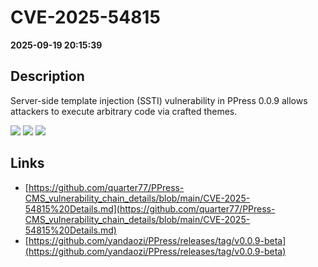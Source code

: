 # CVE-2025-54815

**2025-09-19 20:15:39**

## Description
Server-side template injection (SSTI) vulnerability in PPress 0.0.9 allows attackers to execute arbitrary code via crafted themes.

![](https://img.shields.io/static/v1?label=Score&message=8.8&color=red)
![](https://img.shields.io/static/v1?label=Severity&message=HIGH&color=red)
![](https://img.shields.io/static/v1?label=CWE&message=RCE&color=green)

## Links
- [https://github.com/quarter77/PPress-CMS_vulnerability_chain_details/blob/main/CVE-2025-54815%20Details.md](https://github.com/quarter77/PPress-CMS_vulnerability_chain_details/blob/main/CVE-2025-54815%20Details.md)
- [https://github.com/yandaozi/PPress/releases/tag/v0.0.9-beta](https://github.com/yandaozi/PPress/releases/tag/v0.0.9-beta)
